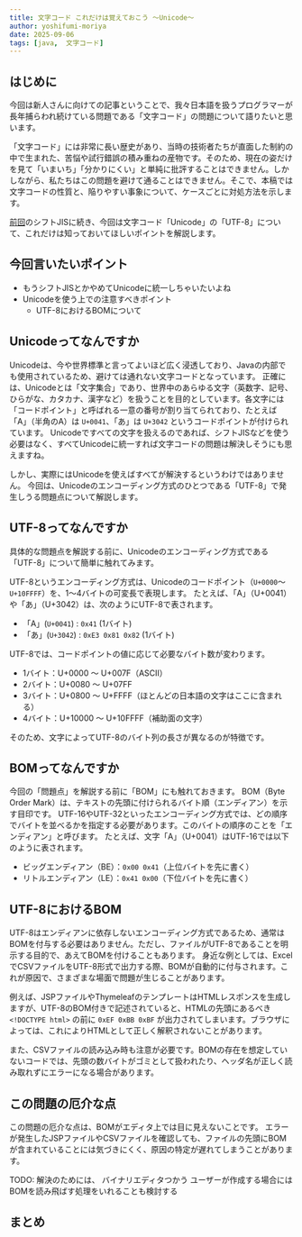 ```yaml
---
title: 文字コード これだけは覚えておこう ～Unicode～
author: yoshifumi-moriya
date: 2025-09-06
tags: [java,  文字コード]
---
```


## はじめに

今回は新人さんに向けての記事ということで、我々日本語を扱うプログラマーが長年捕らわれ続けている問題である「文字コード」の問題について語りたいと思います。

「文字コード」には非常に長い歴史があり、当時の技術者たちが直面した制約の中で生まれた、苦悩や試行錯誤の積み重ねの産物です。そのため、現在の姿だけを見て「いまいち」「分かりにくい」と単純に批評することはできません。しかしながら、私たちはこの問題を避けて通ることはできません。そこで、本稿では文字コードの性質と、陥りやすい事象について、ケースごとに対処方法を示します。

[前回](/blogs/2024/06/16/moji-code1/)のシフトJISに続き、今回は文字コード「Unicode」の「UTF-8」について、これだけは知っておいてほしいポイントを解説します。

## 今回言いたいポイント

* もうシフトJISとかやめてUnicodeに統一しちゃいたいよね
* Unicodeを使う上での注意すべきポイント
  * UTF-8におけるBOMについて

## Unicodeってなんですか

Unicodeは、今や世界標準と言ってよいほど広く浸透しており、Javaの内部でも使用されているため、避けては通れない文字コードとなっています。
正確には、Unicodeとは「文字集合」であり、世界中のあらゆる文字（英数字、記号、ひらがな、カタカナ、漢字など）を扱うことを目的としています。各文字には「コードポイント」と呼ばれる一意の番号が割り当てられており、たとえば「A」（半角のA）は `U+0041`、「あ」は `U+3042` というコードポイントが付けられています。
Unicodeですべての文字を扱えるのであれば、シフトJISなどを使う必要はなく、すべてUnicodeに統一すれば文字コードの問題は解決しそうにも思えますね。

しかし、実際にはUnicodeを使えばすべてが解決するというわけではありません。
今回は、Unicodeのエンコーディング方式のひとつである「UTF-8」で発生しうる問題点について解説します。

## UTF-8ってなんですか

具体的な問題点を解説する前に、Unicodeのエンコーディング方式である「UTF-8」について簡単に触れてみます。

UTF-8というエンコーディング方式は、Unicodeのコードポイント（`U+0000`〜`U+10FFFF`）を、1〜4バイトの可変長で表現します。
たとえば、「A」（U+0041）や「あ」（U+3042）は、次のようにUTF-8で表されます。

* 「A」(`U+0041`) : `0x41` (1バイト)
* 「あ」(`U+3042`) : `0xE3 0x81 0x82` (1バイト)

UTF-8では、コードポイントの値に応じて必要なバイト数が変わります。

* 1バイト：U+0000 ～ U+007F（ASCII）
* 2バイト：U+0080 ～ U+07FF
* 3バイト：U+0800 ～ U+FFFF（ほとんどの日本語の文字はここに含まれる）
* 4バイト：U+10000 ～ U+10FFFF（補助面の文字）

そのため、文字によってUTF-8のバイト列の長さが異なるのが特徴です。

## BOMってなんですか

今回の「問題点」を解説する前に「BOM」にも触れておきます。
BOM（Byte Order Mark）は、テキストの先頭に付けられるバイト順（エンディアン）を示す目印です。
UTF-16やUTF-32といったエンコーディング方式では、どの順序でバイトを並べるかを指定する必要があります。このバイトの順序のことを「エンディアン」と呼びます。
たとえば、文字「A」（U+0041）はUTF-16では以下のように表されます。

* ビッグエンディアン（BE）：`0x00 0x41`（上位バイトを先に書く）
* リトルエンディアン（LE）：`0x41 0x00`（下位バイトを先に書く）

## UTF-8におけるBOM

UTF-8はエンディアンに依存しないエンコーディング方式であるため、通常はBOMを付与する必要はありません。ただし、ファイルがUTF-8であることを明示する目的で、あえてBOMを付けることもあります。
身近な例としては、ExcelでCSVファイルをUTF-8形式で出力する際、BOMが自動的に付与されます。これが原因で、さまざまな場面で問題が生じることがあります。

例えば、JSPファイルやThymeleafのテンプレートはHTMLレスポンスを生成しますが、UTF-8のBOM付きで記述されていると、HTMLの先頭にあるべき `<!DOCTYPE html>` の前に `0xEF 0xBB 0xBF` が出力されてしまいます。ブラウザによっては、これによりHTMLとして正しく解釈されないことがあります。

また、CSVファイルの読み込み時も注意が必要です。BOMの存在を想定していないコードでは、先頭の数バイトがゴミとして扱われたり、ヘッダ名が正しく読み取れずにエラーになる場合があります。

## この問題の厄介な点

この問題の厄介な点は、BOMがエディタ上では目に見えないことです。
エラーが発生したJSPファイルやCSVファイルを確認しても、ファイルの先頭にBOMが含まれていることには気づきにくく、原因の特定が遅れてしまうことがあります。

TODO:
解決のためには、
バイナリエディタつかう
ユーザーが作成する場合にはBOMを読み飛ばす処理をいれることも検討する

## まとめ

